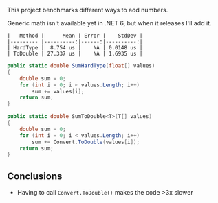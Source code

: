 This project benchmarks different ways to add numbers.

Generic math isn't available yet in .NET 6, but when it releases I'll add it.

```
|   Method |      Mean | Error |    StdDev |
|--------- |----------:|------:|----------:|
| HardType |  8.754 us |    NA | 0.0148 us |
| ToDouble | 27.337 us |    NA | 1.6935 us |
```

```cs
public static double SumHardType(float[] values)
{
	double sum = 0;
	for (int i = 0; i < values.Length; i++)
		sum += values[i];
	return sum;
}
```

```cs
public static double SumToDouble<T>(T[] values)
{
	double sum = 0;
	for (int i = 0; i < values.Length; i++)
		sum += Convert.ToDouble(values[i]);
	return sum;
}
```

## Conclusions

* Having to call `Convert.ToDouble()` makes the code >3x slower